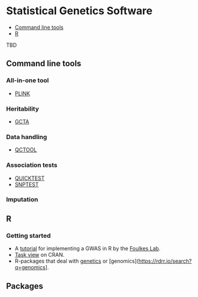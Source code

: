 
# Statistical Genetics Software

- [Command line tools](#command-line-tools)
- [R](#r)


TBD

## Command line tools

### All-in-one tool

- [PLINK](https://www.cog-genomics.org/plink/2.0/)

### Heritability

- [GCTA](https://cnsgenomics.com/software/gcta/#Overview)

### Data handling

- [QCTOOL](http://www.well.ox.ac.uk/~gav/qctool_v2/)

### Association tests

- [QUICKTEST](https://wp.unil.ch/sgg/quicktest/)
- [SNPTEST](https://mathgen.stats.ox.ac.uk/genetics_software/snptest/snptest.html)

### Imputation



## R

### Getting started
- A [tutorial](http://www.stat-gen.org/tut/tut_intro.html) for implementing a GWAS in R by the [Foulkes Lab](http://www.stat-gen.org/about.html).
- [Task view](https://cran.r-project.org/web/views/Genetics.html) on CRAN.
- R-packages that deal with [genetics](https://rdrr.io/search?q=genetics) or [genomics](https://rdrr.io/search?q=genomics]. 

## Packages
